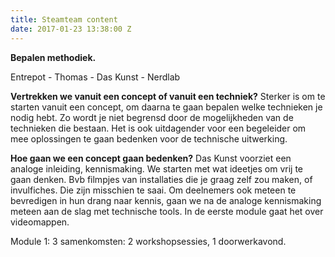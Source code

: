 ```yaml
---
title: Steamteam content
date: 2017-01-23 13:38:00 Z
---
```


**Bepalen methodiek.**

Entrepot - Thomas - Das Kunst - Nerdlab

**Vertrekken we vanuit een concept of vanuit een techniek?**
Sterker is om te starten vanuit een concept, om daarna te gaan bepalen welke technieken je nodig hebt. Zo wordt je niet begrensd door de mogelijkheden van de technieken die bestaan.
Het is ook uitdagender voor een begeleider om mee oplossingen te gaan bedenken voor de technische uitwerking.

**Hoe gaan we een concept gaan bedenken?**
Das Kunst voorziet een analoge inleiding, kennismaking. We starten met wat ideetjes om vrij te gaan denken. Bvb filmpjes van installaties die je graag zelf zou maken, of invulfiches. Die zijn misschien te saai.
Om deelnemers ook meteen te bevredigen in hun drang naar kennis, gaan we na de analoge kennismaking meteen aan de slag met technische tools. In de eerste module gaat het over videomappen.

Module 1:
3 samenkomsten: 2 workshopsessies, 1 doorwerkavond.
